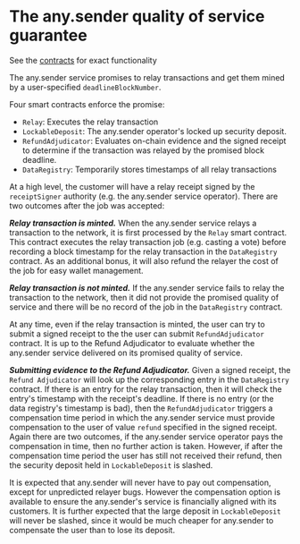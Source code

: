 # The any.sender quality of service guarantee

See the [contracts](https://github.com/PISAresearch/contracts.any.sender) for exact functionality

The any.sender service promises to relay transactions and get them mined by a user-specified `deadlineBlockNumber`.

Four smart contracts enforce the promise: 
- `Relay`: Executes the relay transaction 
- `LockableDeposit`: The any.sender operator's locked up security deposit. 
- `RefundAdjudicator`: Evaluates on-chain evidence and the signed receipt to determine if the transaction was relayed by the promised block deadline.
- `DataRegistry`: Temporarily stores timestamps of all relay transactions 

At a high level, the customer will have a relay receipt signed by the `receiptSigner` authority (e.g. the any.sender service operator). There are two outcomes after the job was accepted: 

***Relay transaction is minted.***  When the any.sender service relays a transaction to the network, it is first processed by the `Relay` smart contract. This contract executes the relay transaction job (e.g. casting a vote) before recording a block timestamp for the relay transaction in the `DataRegistry` contract. As an additional bonus, it will also refund the relayer the cost of the job for easy wallet management. 

***Relay transaction is not minted.*** If the any.sender service fails to relay the transaction to the network, then it did not provide the promised quality of service and there will be no record of the job in the `DataRegistry` contract. 

At any time, even if the relay transaction is minted, the user can try to submit a signed receipt to the the user can submit  `RefundAdjudicator` contract. It is up to the Refund Adjudicator to evaluate whether the any.sender service delivered on its promised quality of service. 

***Submitting evidence to the Refund Adjudicator.*** Given a signed receipt, the `Refund Adjudicator` will look up the corresponding entry in the `DataRegistry` contract. If there is an entry for the relay transaction, then it will check the entry's timestamp with the receipt's deadline. If there is no entry (or the data registry's timestamp is bad), then the `RefundAdjudicator` triggers a compensation time period in which the any.sender service must provide compensation to the user of value `refund` specified in the signed receipt. Again there are two outcomes, if the any.sender service operator pays the compensation in time, then no further action is taken. However, if after the compensation time period the user has still not received their refund, then the security deposit held in `LockableDeposit` is slashed.

It is expected that any.sender will never have to pay out compensation, except for unpredicted relayer bugs. However the compensation option is available to ensure the any.sender's service is financially aligned with its customers. It is further expected that the large deposit in `LockableDeposit` will never be slashed, since it would be much cheaper for any.sender to compensate the user than to lose its deposit.
